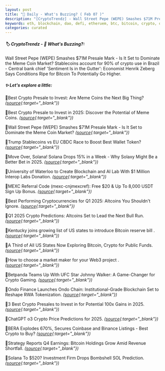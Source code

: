 ```yaml
---
layout: post
title: "🌇 Daily - What's Buzzing? ( Feb 07 )"
description: "[CryptoTrendz] - Wall Street Pepe (WEPE) Smashes $71M Presale Mark - Is It Set to Dominate the Meme Coin Market? Stablecoins account for 90% of crypto use in Brazil - Central bank chief 'Sentiment Is in the Gutter': Economist Henrik Zeberg Says Conditions Ripe for Bitcoin To Potentially Go Higher."
keywords: eth, blockchain, dao, defi, etheruem, btc, bitcoin, crypto, dex, investment, dao
categories: curated
---
```


##### 🏷️  CryptoTrendz - 📌 *What's Buzzing?:*

Wall Street Pepe (WEPE) Smashes $71M Presale Mark - Is It Set to Dominate the Meme Coin Market? Stablecoins account for 90% of crypto use in Brazil - Central bank chief 'Sentiment Is in the Gutter': Economist Henrik Zeberg Says Conditions Ripe for Bitcoin To Potentially Go Higher.

##### ✨ *Let's explore a little:*


🔹Best Crypto Presale to Invest: Are Meme Coins the Next Big Thing? *([source](https://s.avyag.com/lyqq){:target="_blank"})*

🔹Best Crypto Presale to Invest in 2025: Discover the Potential of Meme Coins. *([source](https://s.avyag.com/broc){:target="_blank"})*

🔹Wall Street Pepe (WEPE) Smashes $71M Presale Mark - Is It Set to Dominate the Meme Coin Market? *([source](https://s.avyag.com/0a4c){:target="_blank"})*

🔹Trump Stablecoins vs EU CBDC Race to Boost Best Wallet Token? *([source](https://s.avyag.com/61o5){:target="_blank"})*

🔹Move Over, Solana! Solana Drops 15% in a Week - Why Solaxy Might Be a Better Bet in 2025. *([source](https://s.avyag.com/iaaz){:target="_blank"})*

🔹University of Waterloo to Create Blockchain and AI Lab With $1 Million Interop Labs Donation. *([source](https://s.avyag.com/e591){:target="_blank"})*

🔹MEXC Referral Code (mexc-cnjmexcref): Free $20 & Up To 8,000 USDT Sign Up Bonus. *([source](https://s.avyag.com/9tw3){:target="_blank"})*

🔹Best Performing Cryptocurrencies for Q1 2025: Altcoins You Shouldn't Ignore. *([source](https://s.avyag.com/u2gd){:target="_blank"})*

🔹Q1 2025 Crypto Predictions: Altcoins Set to Lead the Next Bull Run. *([source](https://s.avyag.com/1y63){:target="_blank"})*

🔹Kentucky joins growing list of US states to introduce Bitcoin reserve bill . *([source](https://s.avyag.com/jnsa){:target="_blank"})*

🔹A Third of All US States Now Exploring Bitcoin, Crypto for Public Funds. *([source](https://s.avyag.com/r2xt){:target="_blank"})*

🔹How to choose a market maker for your Web3 project . *([source](https://s.avyag.com/ilqj){:target="_blank"})*

🔹Betpanda Teams Up With UFC Star Johnny Walker: A Game-Changer for Crypto Gaming. *([source](https://s.avyag.com/8u3t){:target="_blank"})*

🔹Ondo Finance Launches Ondo Chain: Institutional-Grade Blockchain Set to Reshape RWA Tokenization. *([source](https://s.avyag.com/c5im){:target="_blank"})*

🔹3 Best Crypto Presales to Invest in for Potential 100x Gains in 2025. *([source](https://s.avyag.com/3isp){:target="_blank"})*

🔹ChatGPT o3 Crypto Price Predictions for 2025. *([source](https://s.avyag.com/iw7g){:target="_blank"})*

🔹BERA Explodes 670%, Secures Coinbase and Binance Listings - Best Crypto to Buy? *([source](https://s.avyag.com/9clx){:target="_blank"})*

🔹Strategy Reports Q4 Earnings: Bitcoin Holdings Grow Amid Revenue Shortfall. *([source](https://s.avyag.com/zr3c){:target="_blank"})*

🔹Solana To $520? Investment Firm Drops Bombshell SOL Prediction. *([source](https://s.avyag.com/m4py){:target="_blank"})*
